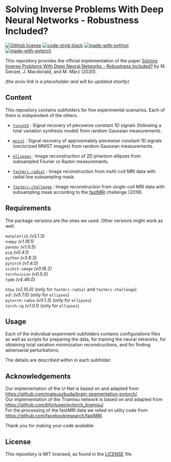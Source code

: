 # Solving Inverse Problems With Deep Neural Networks - Robustness Included?

[![GitHub license](https://img.shields.io/github/license/jmaces/robust-nets)](https://github.com/jmaces/robust-nets/blob/master/LICENSE)
[![code-style black](https://img.shields.io/badge/code%20style-black-000000.svg)](https://github.com/psf/black)
[![made-with-python](https://img.shields.io/badge/Made%20with-Python-1f425f.svg)](https://www.python.org/)
[![made-with-pytorch](https://img.shields.io/badge/Made%20with-Pytorch-1f425f.svg)](https://www.pytorch.org/)

This repository provides the official implementation of the paper [Solving Inverse Problems With Deep Neural Networks - Robustness Included?](https://arxiv.org/abs/placehodler) by M. Genzel, J. Macdonald, and M. März (2020).

_(the arxiv link is a placeholder and will be updated shortly)_

## Content

This repository contains subfolders for five experimental scenarios. Each of them is independent of the others.

- [`tvsynth`](tvsynth) : Signal recovery of piecewise constant 1D signals (following a total variation synthesis model) from random Gaussian measurements.

- [`mnist`](mnist) : Signal recovery of approximately piecewise constant 1D signals (vectorized MNIST images) from random Gaussian measurements.

- [`ellipses`](ellipses) : Image reconstruction of 2D phantom ellipses from subsampled Fourier or Radon measurements.

- [`fastmri-radial`](fastmri-radial) : Image reconstruction from multi-coil MRI data with radial line subsampling mask.

- [`fastmri-challenge`](fastmri-challenge) : Image reconstruction from single-coil MRI data with subsampling mask according to the [fastMRI](https://fastmri.org/) challenge (2019).

## Requirements

The package versions are the ones we used. Other versions might work as well.

`matplotlib` *(v3.1.3)*  
`numpy` *(v1.18.1)*  
`pandas` *(v1.0.5)*  
`piq` *(v0.4.1)*  
`python` *(v3.8.3)*  
`pytorch` *(v1.4.0)*  
`scikit-image` *(v0.16.2)*  
`torchvision` *(v0.5.0)*  
`tqdm` *(v4.46.0)*

`h5py` *(v2.10.0)* (only for `fastmri-radial` and `fastmri-challenge`)  
`odl` *(v0.7.0)* (only for `ellipses`)  
`pytorch-radon` *(v0.1.3)* (only for `ellipses`)  
`torch-cg` *(v1.0.1)* (only for `ellipses`)  

## Usage

Each of the individual experiment subfolders contains configurations files as well
as scripts for preparing the data, for training the neural networks, for obtaining total variation minimization reconstructions, and for finding adversarial perturbations.

The details are described within in each subfolder.

## Acknowledgements

Our implementation of the U-Net is based on and adapted from https://github.com/mateuszbuda/brain-segmentation-pytorch/.  
Our implementation of the Tiramisu network is based on and adapted from https://github.com/bfortuner/pytorch_tiramisu/.  
For the processing of the fastMRI data we relied on utilty code from https://github.com/facebookresearch/fastMRI.

Thank you for making your code available.

## License

This repository is MIT licensed, as found in the [LICENSE](LICENSE) file.
